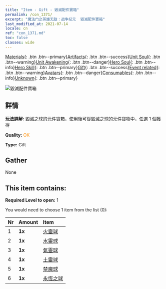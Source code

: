 ```yaml
---
title: "Item - Gift - 毀滅配件寶箱"
permalink: /con_1371/
excerpt: "魔法门之英雄无敌：战争纪元  毀滅配件寶箱"
last_modified_at: 2021-07-14
locale: cn
ref: "con_1371.md"
toc: false
classes: wide
---
```

 [Materials](/ItemsCN/){: .btn .btn--primary}[Artifacts](/ItemsCN/Artifacts/){: .btn .btn--success}[Unit Soul](/ItemsCN/UnitSoul/){: .btn .btn--warning}[Unit Awakening](/ItemsCN/UnitAwakening/){: .btn .btn--danger}[Hero Soul](/ItemsCN/HeroSoul/){: .btn .btn--info}[Hero Skill](/ItemsCN/HeroSkill/){: .btn .btn--primary}[Gift](/ItemsCN/Gift/){: .btn .btn--success}[Event related](/ItemsCN/Events/){: .btn .btn--warning}[Avatars](/ItemsCN/Avatars/){: .btn .btn--danger}[Consumables](/ItemsCN/Consumables/){: .btn .btn--info}[Unknown](/ItemsCN/Unknown/){: .btn .btn--primary}

 ![毀滅配件寶箱](/images/t/i_906048.png)

## 詳情
 **玩法詳解:** 毀滅之球的元件寶箱，使用後可從毀滅之球的元件寶物中，任選 1 個獲得

 **Quality:** <span style="color: #FF8C00">OK</span>

 **Type:** Gift

## Gather

  None

## This item contains:

 **Required Level to open:** 1

 You would need to choose 1 item from the list (0):

  | Nr | Amount |     Item    |
  |:---|:-------|:------------|
  | 1 |  **1x** | [火靈球](/cn/Items/art_172/) |  | 
  | 2 |  **1x** | [水靈球](/cn/Items/art_173/) |  | 
  | 3 |  **1x** | [氣靈球](/cn/Items/art_174/) |  | 
  | 4 |  **1x** | [土靈球](/cn/Items/art_175/) |  | 
  | 5 |  **1x** | [禁魔球](/cn/Items/art_176/) |  | 
  | 6 |  **1x** | [永恆之球](/cn/Items/art_177/) |  | 

